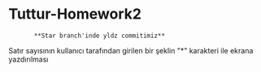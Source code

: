 # Tuttur-Homework2

           **Star branch'inde yldz commitimiz**

Satır sayısının kullanıcı tarafından girilen bir şeklin  "*" karakteri ile ekrana 
yazdırılması
